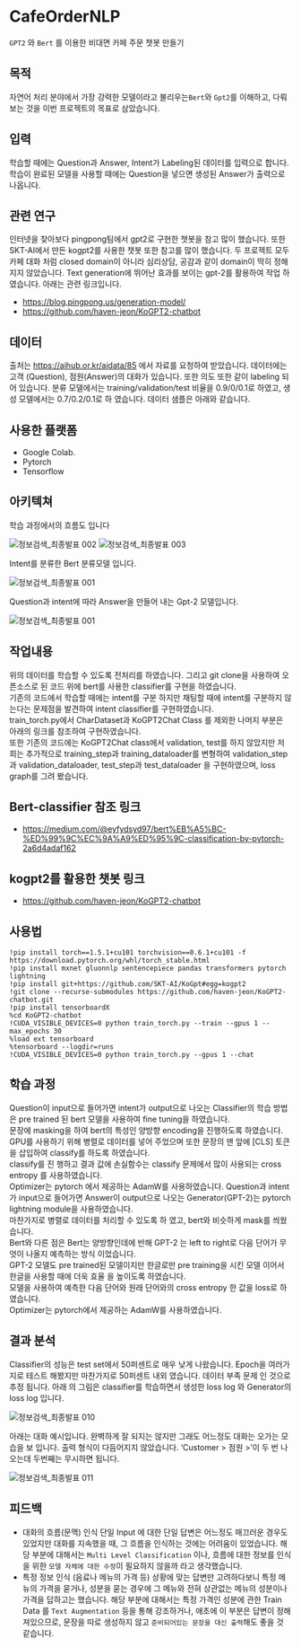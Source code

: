 # CafeOrderNLP
`GPT2` 와 `Bert` 를 이용한 비대면 카페 주문 챗봇 만들기

## 목적
자연어 처리 분야에서 가장 강력한 모델이라고 불리우는`Bert`와 `Gpt2`를 이해하고, 다뤄보는 것을 이번 프로젝트의 목표로 삼았습니다.<br>

## 입력
학습할 때에는 Question과 Answer, Intent가 Labeling된 데이터를 입력으로 합니다. 학습이 완료된 모델을 사용할 때에는 Question을 넣으면 생성된 Answer가 출력으로 나옵니다. <br>

## 관련 연구
인터넷을 찾아보다 pingpong팀에서 gpt2로 구현한 챗봇을 참고 많이 했습니다. 또한 SKT-AI에서 만든 kogpt2를 사용한 챗봇 또한 참고를 많이 했습니다. 두 프로젝트 모두 카페 대화 처럼 closed domain이 아니라 심리상담, 공감과 같이 domain이 딱히 정해지지 않았습니다. Text generation에 뛰어난 효과를 보이는 gpt-2를 활용하여 작업 하였습니다. 아래는 관련 링크입니다. <br>

- https://blog.pingpong.us/generation-model/ <br>
- https://github.com/haven-jeon/KoGPT2-chatbot <br>

## 데이터
출처는 https://aihub.or.kr/aidata/85 에서 자료를 요청하여 받았습니다. 데이터에는 고객 (Question), 점원(Answer)의 대화가 있습니다. 또한 의도 또한 같이 labeling 되어 있습니다. 분류 모델에서는 training/validation/test 비율을 0.9/0/0.1로 하였고, 생성 모델에서는 0.7/0.2/0.1로 하 였습니다. 데이터 샘플은 아래와 같습니다. <br>

## 사용한 플랫폼
- Google Colab.
- Pytorch
- Tensorflow

## 아키텍쳐

학습 과정에서의 흐름도 입니다 <br>

![정보검색_최종발표 002](https://user-images.githubusercontent.com/55660691/125150795-767d0b00-e17d-11eb-9560-c62d3b019e33.jpeg)
![정보검색_최종발표 003](https://user-images.githubusercontent.com/55660691/125150797-77ae3800-e17d-11eb-8899-658bfe55807f.jpeg)

Intent를 분류한 Bert 분류모델 입니다. <br>

![정보검색_최종발표 001](https://user-images.githubusercontent.com/55660691/125150790-711fc080-e17d-11eb-9e97-c6403efcb3d1.jpeg)

Question과 intent에 따라 Answer을 만들어 내는 Gpt-2 모델입니다. <br>

![정보검색_최종발표 001](https://user-images.githubusercontent.com/55660691/125150836-c5c33b80-e17d-11eb-8526-e37e0d8a8ee7.jpeg)

## 작업내용
위의 데이터를 학습할 수 있도록 전처리를 하였습니다. 그리고 git clone을 사용하여 오픈소스로 된 코드 위에 bert를 사용한 classifier를 구현을 하였습니다.<br>
기존의 코드에서 학습할 때에는 intent를 구분 하지만 채팅할 때에 intent를 구분하지 않는다는 문제점을 발견하여 intent classifier를 구현하였습니다.
<br>
train_torch.py에서 CharDataset과 KoGPT2Chat Class 를 제외한 나머지 부분은 아래의 링크를 참조하여 구현하였습니다.
<br>
또한 기존의 코드에는 KoGPT2Chat class에서 validation, test를 하지 않았지만 저희는 추가적으로 training_step과 training_dataloader를 변형하여 validation_step과 validation_dataloader, test_step과 test_dataloader 을 구현하였으며, loss graph를 그려 봤습니다.
<br>

## Bert-classifier 참조 링크
- https://medium.com/@eyfydsyd97/bert%EB%A5%BC-%ED%99%9C%EC%9A%A9%ED%95%9C-classification-by-pytorch-2a6d4adaf162 <br>
## kogpt2를 활용한 챗봇 링크
- https://github.com/haven-jeon/KoGPT2-chatbot <br>

## 사용법

```
!pip install torch==1.5.1+cu101 torchvision==0.6.1+cu101 -f https://download.pytorch.org/whl/torch_stable.html
!pip install mxnet gluonnlp sentencepiece pandas transformers pytorch lightning
!pip install git+https://github.com/SKT-AI/KoGpt#egg=kogpt2
!git clone --recurse-submodules https://github.com/haven-jeon/KoGPT2-chatbot.git
!pip install tensorboardX
%cd KoGPT2-chatbot
!CUDA_VISIBLE_DEVICES=0 python train_torch.py --train --gpus 1 --max_epochs 30
%load ext tensorboard
%tensorboard --logdir=runs
!CUDA_VISIBLE_DEVICES=0 python train_torch.py --gpus 1 --chat
```

## 학습 과정

Question이 input으로 들어가면 intent가 output으로 나오는 Classifier의 학습 방법은 pre trained 된 bert 모델을 사용하여 fine tuning을 하였습니다. <br>
문장에 masking을 하여 bert의 특성인 양방향 encoding을 진행하도록 하였습니다. <br>
GPU를 사용하기 위해 병렬로 데이터를 넣어 주었으며 또한 문장의 맨 앞에 [CLS] 토큰을 삽입하여 classify를 하도록 하였습니다. <br>
classify를 진 행하고 결과 값에 손실함수는 classify 문제에서 많이 사용되는 cross entropy 를 사용하였습니다. <br>
Optimizer는 pytorch 에서 제공하는 AdamW를 사용하였습니다.
Question과 intent가 input으로 들어가면 Answer이 output으로 나오는 Generator(GPT-2)는 pytorch lightning module을 사용하였습니다. <br>
마찬가지로 병렬로 데이터를 처리할 수 있도록 하 였고, bert와 비슷하게 mask를 씌웠습니다. <br>
Bert와 다른 점은 Bert는 양방향인데에 반해 GPT-2 는 left to right로 다음 단어가 무엇이 나올지 예측하는 방식 이었습니다. <br>
GPT-2 모델도 pre trained된 모델이지만 한글로만 pre training을 시킨 모델 이어서 한글을 사용할 때에 더욱 효율 을 높이도록 하였습니다. <br>
모델을 사용하여 예측한 다음 단어와 원래 단어와의 cross entropy 한 값을 loss로 하였습니다. <br>
Optimizer는 pytorch에서 제공하는 AdamW를 사용하였습니다. <br>

## 결과 분석

Classifier의 성능은 test set에서 50퍼센트로 매우 낮게 나왔습니다. Epoch을 여러가지로 테스트 해봤지만 마찬가지로 50퍼센트 내외 였습니다. 데이터 부족 문제 인 것으로 추정 됩니다. 아래 의 그림은 classifier를 학습하면서 생성한 loss log 와 Generator의 loss log 입니다.

![정보검색_최종발표 010](https://user-images.githubusercontent.com/55660691/125150904-1f2b6a80-e17e-11eb-8670-fe2ab7b5ea3e.jpeg)

아래는 대화 예시입니다. 완벽하게 잘 되지는 않지만 그래도 어느정도 대화는 오가는 모습을 보 입니다. 출력 형식이 다듬어지지 않았습니다. ‘Customer > 점원 >’이 두 번 나오는데 두번째는 무시하면 됩니다.

![정보검색_최종발표 011](https://user-images.githubusercontent.com/55660691/125150907-2488b500-e17e-11eb-8da2-56867b5dcf71.jpeg)

## 피드백
- 대화의 흐름(문맥) 인식
단일 Input 에 대한 단일 답변은 어느정도 매끄러운 경우도 있었지만 대화를 지속했을 때, 그 흐름을 인식하는 것에는 어려움이 있었습니다. 해당 부분에 대해서는 `Multi Level Classification` 이나, 흐름에 대한 정보를 인식을 위한 `모델 자체에 대한 수정`이 필요하지 않을까 라고 생각했습니다.
- 특정 정보 인식 (음료나 메뉴의 가격 등)
상황에 맞는 답변만 고려하다보니 특정 메뉴의 가격을 묻거나, 성분을 묻는 경우에 그 메뉴와 전혀 상관없는 메뉴의 성분이나 가격을 답하고는 했습니다. 해당 부분에 대해서는 특정 가격인 성분에 관한 Train Data 를 `Text Augmentation` 등을 통해 강조하거나, 애초에 이 부분은 답변이 정해져있으므로, 문장을 따로 생성하지 않고 `준비되어있는 문장을 대신 출력`해도 좋을 것 같습니다.

